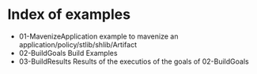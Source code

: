 # Index of examples

* 01-MavenizeApplication
  example to mavenize an application/policy/stlib/shlib/Artifact
* 02-BuildGoals
  Build Examples
* 03-BuildResults
  Results of the executios of the goals of 02-BuildGoals